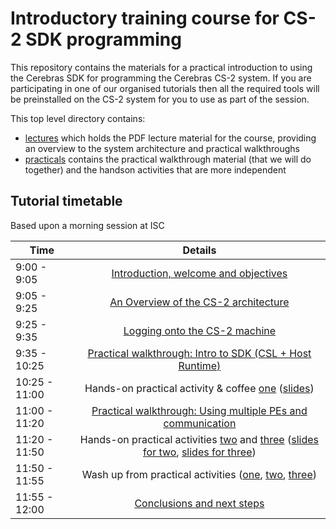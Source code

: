 # Introductory training course for CS-2 SDK programming

This repository contains the materials for a practical introduction to using the Cerebras SDK for programming the Cerebras CS-2 system. If you are participating in one of our organised tutorials then all the required tools will be preinstalled on the CS-2 system for you to use as part of the session. 

This top level directory contains:
* [lectures](lectures) which holds the PDF lecture material for the course, providing an overview to the system architecture and practical walkthroughs
* [practicals](practicals) contains the practical walkthrough material (that we will do together) and the handson activities that are more independent

## Tutorial timetable

Based upon a morning session at ISC

| Time        | Details           |
| ------------- |:-------------:|
| 9:00 - 9:05      | [Introduction, welcome and objectives](https://github.com/EPCCed/cs2-sdk-training/blob/main/lectures/Welcome%20and%20overview.pdf) |
| 9:05 - 9:25      | [An Overview of the CS-2 architecture](https://github.com/EPCCed/cs2-sdk-training/blob/main/lectures/Architecture%20overview.pdf) |
| 9:25 - 9:35 | [Logging onto the CS-2 machine](https://github.com/EPCCed/cs2-sdk-training/blob/main/lectures/Accessing%20CS-2.pdf) |
| 9:35 - 10:25 | [Practical walkthrough: Intro to SDK (CSL + Host Runtime)](https://github.com/EPCCed/cs2-sdk-training/blob/main/lectures/SDK-walkthrough-part-one.pdf) |
| 10:25 - 11:00 | Hands-on practical activity & coffee [one](https://github.com/EPCCed/cs2-sdk-training/tree/main/practicals/hands-on/ex1-single-PE-GEMV) ([slides](https://github.com/EPCCed/cs2-sdk-training/blob/main/lectures/hands-on-1%2Bwashup.pdf))|
| 11:00 - 11:20 | [Practical walkthrough: Using multiple PEs and communication](https://github.com/EPCCed/cs2-sdk-training/blob/main/lectures/SDK-walkthrough-part-two.pdf)|
| 11:20 - 11:50 | Hands-on practical activities [two](https://github.com/EPCCed/cs2-sdk-training/tree/main/practicals/hands-on/ex2-multi-PE-GEMV) and [three](https://github.com/EPCCed/cs2-sdk-training/tree/main/practicals/hands-on/ex3-multi-PE-GEMV-collective) ([slides for two](https://github.com/EPCCed/cs2-sdk-training/blob/main/lectures/hands-on-2%2Bwashup.pdf), [slides for three](https://github.com/EPCCed/cs2-sdk-training/blob/main/lectures/hands-on-3%2Bwashup.pdf)) |
| 11:50 - 11:55 | Wash up from practical activities ([one](https://github.com/EPCCed/cs2-sdk-training/blob/main/lectures/hands-on-1%2Bwashup.pdf), [two](https://github.com/EPCCed/cs2-sdk-training/blob/main/lectures/hands-on-2%2Bwashup.pdf), [three](https://github.com/EPCCed/cs2-sdk-training/blob/main/lectures/hands-on-3%2Bwashup.pdf))|
| 11:55 - 12:00 | [Conclusions and next steps](https://github.com/EPCCed/cs2-sdk-training/blob/main/lectures/Conclusions.pdf) |
